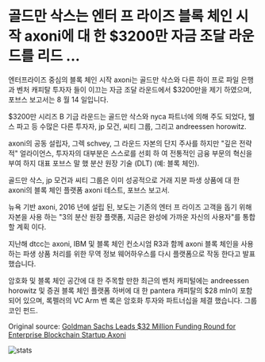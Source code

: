 # 골드만 삭스는 엔터 프 라이즈 블록 체인 시작 axoni에 대 한 $3200만 자금 조달 라운드를 리드 ...

엔터프라이즈 중심의 블록 체인 시작 axoni는 골드만 삭스와 다른 하이 프로 파일 은행과 벤처 캐피탈 투자자 들이 이끄는 자금 조달 라운드에서 $3200만을 제기 하였으며, 포브스 보고서는 8 월 14 일입니다.

$3200만 시리즈 B 기금 라운드는 골드만 삭스와 nyca 파트너에 의해 주도 되었다, 웰 스 파고 등 수많은 다른 투자자, jp 모건, 씨티 그룹, 그리고 andreessen horowitz.

axoni의 공동 설립자, 그렉 schvey, 그 라운드 자본의 단지 주사를 하지만 "깊은 전략적" 얼라이언스, 투자자의 대부분은 스스로를 선회 하 여 전통적인 금융 부문의 혁신을 부여 하지 대표 포브스 말 했 분산 원장 기술 (DLT) (예: 블록 체인).

골드만 삭스, jp 모건과 씨티 그룹은 이미 성공적으로 거래 지분 파생 상품에 대 한 axoni의 블록 체인 플랫폼 axoni 테스트, 포브스 보고서.

뉴욕 기반 axoni, 2016 년에 설립 된, 보도는 기존의 엔터 프 라이즈 고객을 돕기 위해 자본을 사용 하는 "3의 분산 원장 플랫폼, 지금은 완성에 가까운 자신의 사용자"를 통합할 계획 이다.

지난해 dtcc는 axoni, IBM 및 블록 체인 컨소시엄 R3과 함께 axoni 블록 체인을 사용 하는 파생 상품 처리를 위한 무역 정보 웨어하우스를 다시 플랫폼으로 작동 한다고 발표 했습니다.

암호화 및 블록 체인 공간에 대 한 주목할 만한 최근의 벤처 캐피털에는 andreessen horowitz 및 증권 블록 체인 플랫폼 하버에 대 한 pantera 캐피탈의 $28 mln이 포함 되어 있으며, 록펠러의 VC Arm 벤 록은 암호화 투자와 파트너십을 체결 했습니다. 그룹 코인 펀드.

Original source: [Goldman Sachs Leads $32 Million Funding Round for Enterprise Blockchain Startup Axoni](https://cointelegraph.com/news/goldman-sachs-leads-32-million-funding-round-for-enterprise-blockchain-startup-axon)

![stats](https://c.statcounter.com/11760860/0/a89fa40b/1/ "stats")